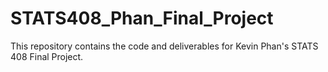 # STATS408_Phan_Final_Project

This repository contains the code and deliverables for Kevin Phan's STATS 408 Final Project.
